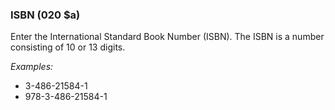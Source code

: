 ### ISBN (020 $a)

Enter the International Standard Book Number (ISBN). The ISBN is a number consisting of 10 or 13 digits.

_Examples:_
- 3-486-21584-1
- 978-3-486-21584-1
